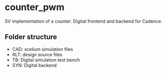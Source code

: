 # counter_pwm
SV implementation of a counter. Digital frontend and backend for Cadence.

## Folder structure
- CAD: xcelium simulation files
- RLT: design source files
- TB: Digital simulation test bench
- SYN: Digital backend
